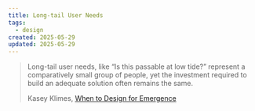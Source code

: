 ```yaml
---
title: Long-tail User Needs
tags:
  - design
created: 2025-05-29
updated: 2025-05-29
---
```


> Long-tail user needs, like “Is this passable at low tide?” represent a comparatively small group of people, yet the investment required to build an adequate solution often remains the same.
>
> Kasey Klimes, [When to Design for Emergence](https://newsletter.rhizomerd.com/p/when-to-design-for-emergence)